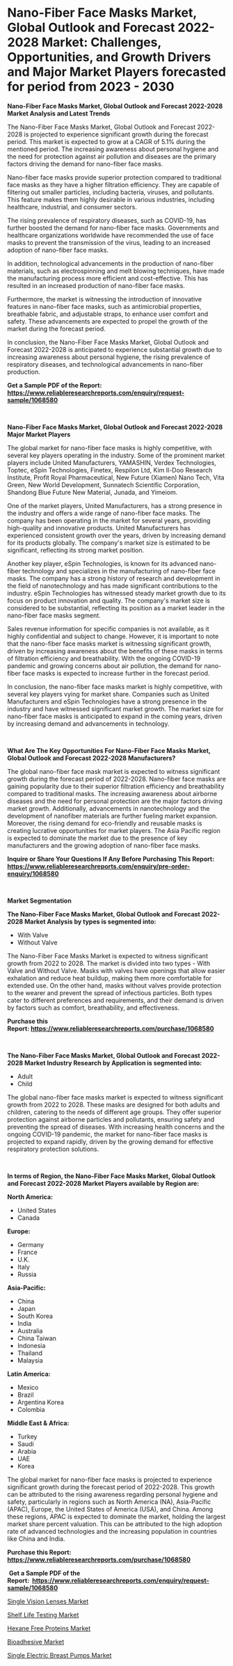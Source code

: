 <p><h1>Nano-Fiber Face Masks Market, Global Outlook and Forecast 2022-2028 Market: Challenges, Opportunities, and Growth Drivers and Major Market Players forecasted for period from 2023 - 2030</h1></p><p><strong>Nano-Fiber Face Masks Market, Global Outlook and Forecast 2022-2028 Market Analysis and Latest Trends</strong></p>
<p><p>The Nano-Fiber Face Masks Market, Global Outlook and Forecast 2022-2028 is projected to experience significant growth during the forecast period. This market is expected to grow at a CAGR of 5.1% during the mentioned period. The increasing awareness about personal hygiene and the need for protection against air pollution and diseases are the primary factors driving the demand for nano-fiber face masks.</p><p>Nano-fiber face masks provide superior protection compared to traditional face masks as they have a higher filtration efficiency. They are capable of filtering out smaller particles, including bacteria, viruses, and pollutants. This feature makes them highly desirable in various industries, including healthcare, industrial, and consumer sectors.</p><p>The rising prevalence of respiratory diseases, such as COVID-19, has further boosted the demand for nano-fiber face masks. Governments and healthcare organizations worldwide have recommended the use of face masks to prevent the transmission of the virus, leading to an increased adoption of nano-fiber face masks.</p><p>In addition, technological advancements in the production of nano-fiber materials, such as electrospinning and melt blowing techniques, have made the manufacturing process more efficient and cost-effective. This has resulted in an increased production of nano-fiber face masks.</p><p>Furthermore, the market is witnessing the introduction of innovative features in nano-fiber face masks, such as antimicrobial properties, breathable fabric, and adjustable straps, to enhance user comfort and safety. These advancements are expected to propel the growth of the market during the forecast period.</p><p>In conclusion, the Nano-Fiber Face Masks Market, Global Outlook and Forecast 2022-2028 is anticipated to experience substantial growth due to increasing awareness about personal hygiene, the rising prevalence of respiratory diseases, and technological advancements in nano-fiber production.</p></p>
<p><strong>Get a Sample PDF of the Report:&nbsp; <a href="https://www.reliableresearchreports.com/enquiry/request-sample/1068580">https://www.reliableresearchreports.com/enquiry/request-sample/1068580</a></strong></p>
<p>&nbsp;</p>
<p><strong>Nano-Fiber Face Masks Market, Global Outlook and Forecast 2022-2028 Major Market Players</strong></p>
<p><p>The global market for nano-fiber face masks is highly competitive, with several key players operating in the industry. Some of the prominent market players include United Manufacturers, YAMASHIN, Verdex Technologies, Toptec, eSpin Technologies, Finetex, Respilon Ltd, Kim Il-Doo Research Institute, Profit Royal Pharmaceutical, New Future (Xiamen) Nano Tech, Vita Green, New World Development, Sunnatech Scientific Corporation, Shandong Blue Future New Material, Junada, and Yimeiom.</p><p>One of the market players, United Manufacturers, has a strong presence in the industry and offers a wide range of nano-fiber face masks. The company has been operating in the market for several years, providing high-quality and innovative products. United Manufacturers has experienced consistent growth over the years, driven by increasing demand for its products globally. The company's market size is estimated to be significant, reflecting its strong market position.</p><p>Another key player, eSpin Technologies, is known for its advanced nano-fiber technology and specializes in the manufacturing of nano-fiber face masks. The company has a strong history of research and development in the field of nanotechnology and has made significant contributions to the industry. eSpin Technologies has witnessed steady market growth due to its focus on product innovation and quality. The company's market size is considered to be substantial, reflecting its position as a market leader in the nano-fiber face masks segment.</p><p>Sales revenue information for specific companies is not available, as it highly confidential and subject to change. However, it is important to note that the nano-fiber face masks market is witnessing significant growth, driven by increasing awareness about the benefits of these masks in terms of filtration efficiency and breathability. With the ongoing COVID-19 pandemic and growing concerns about air pollution, the demand for nano-fiber face masks is expected to increase further in the forecast period.</p><p>In conclusion, the nano-fiber face masks market is highly competitive, with several key players vying for market share. Companies such as United Manufacturers and eSpin Technologies have a strong presence in the industry and have witnessed significant market growth. The market size for nano-fiber face masks is anticipated to expand in the coming years, driven by increasing demand and advancements in technology.</p></p>
<p>&nbsp;</p>
<p><strong>What Are The Key Opportunities For Nano-Fiber Face Masks Market, Global Outlook and Forecast 2022-2028 Manufacturers?</strong></p>
<p><p>The global nano-fiber face mask market is expected to witness significant growth during the forecast period of 2022-2028. Nano-fiber face masks are gaining popularity due to their superior filtration efficiency and breathability compared to traditional masks. The increasing awareness about airborne diseases and the need for personal protection are the major factors driving market growth. Additionally, advancements in nanotechnology and the development of nanofiber materials are further fueling market expansion. Moreover, the rising demand for eco-friendly and reusable masks is creating lucrative opportunities for market players. The Asia Pacific region is expected to dominate the market due to the presence of key manufacturers and the growing adoption of nano-fiber face masks.</p></p>
<p><strong>Inquire or Share Your Questions If Any Before Purchasing This Report: <a href="https://www.reliableresearchreports.com/enquiry/pre-order-enquiry/1068580">https://www.reliableresearchreports.com/enquiry/pre-order-enquiry/1068580</a></strong></p>
<p>&nbsp;</p>
<p><strong>Market Segmentation</strong></p>
<p><strong>The Nano-Fiber Face Masks Market, Global Outlook and Forecast 2022-2028 Market Analysis by types is segmented into:</strong></p>
<p><ul><li>With Valve</li><li>Without Valve</li></ul></p>
<p><p>The Nano-Fiber Face Masks Market is expected to witness significant growth from 2022 to 2028. The market is divided into two types - With Valve and Without Valve. Masks with valves have openings that allow easier exhalation and reduce heat buildup, making them more comfortable for extended use. On the other hand, masks without valves provide protection to the wearer and prevent the spread of infectious particles. Both types cater to different preferences and requirements, and their demand is driven by factors such as comfort, breathability, and effectiveness.</p></p>
<p><strong>Purchase this Report:&nbsp;<a href="https://www.reliableresearchreports.com/purchase/1068580">https://www.reliableresearchreports.com/purchase/1068580</a></strong></p>
<p>&nbsp;</p>
<p><strong>The Nano-Fiber Face Masks Market, Global Outlook and Forecast 2022-2028 Market Industry Research by Application is segmented into:</strong></p>
<p><ul><li>Adult</li><li>Child</li></ul></p>
<p><p>The global nano-fiber face masks market is expected to witness significant growth from 2022 to 2028. These masks are designed for both adults and children, catering to the needs of different age groups. They offer superior protection against airborne particles and pollutants, ensuring safety and preventing the spread of diseases. With increasing health concerns and the ongoing COVID-19 pandemic, the market for nano-fiber face masks is projected to expand rapidly, driven by the growing demand for effective respiratory protection solutions.</p></p>
<p>&nbsp;</p>
<p><strong>In terms of Region, the Nano-Fiber Face Masks Market, Global Outlook and Forecast 2022-2028 Market Players available by Region are:</strong></p>
<p>
    <p> <strong> North America: </strong>
        <ul>
            <li>United States</li>
            <li>Canada</li>
        </ul>
        </p> 
    <p> <strong> Europe: </strong>
        <ul>
            <li>Germany</li>
            <li>France</li>
            <li>U.K.</li>
            <li>Italy</li>
            <li>Russia</li>
        </ul>
        </p> 
    <p> <strong> Asia-Pacific: </strong>
        <ul>
            <li>China</li>
            <li>Japan</li>
            <li>South Korea</li>
            <li>India</li>
            <li>Australia</li>
            <li>China Taiwan</li>
            <li>Indonesia</li>
            <li>Thailand</li>
            <li>Malaysia</li>
        </ul>
        </p> 
    <p> <strong> Latin America: </strong>
        <ul>
            <li>Mexico</li>
            <li>Brazil</li>
            <li>Argentina Korea</li>
            <li>Colombia</li>
        </ul>
        </p> 
    <p> <strong> Middle East & Africa: </strong>
        <ul>
            <li>Turkey</li>
            <li>Saudi</li>
            <li>Arabia</li>
            <li>UAE</li>
            <li>Korea</li>
        </ul>
    </p>
    </p>
<p><p>The global market for nano-fiber face masks is projected to experience significant growth during the forecast period of 2022-2028. This growth can be attributed to the rising awareness regarding personal hygiene and safety, particularly in regions such as North America (NA), Asia-Pacific (APAC), Europe, the United States of America (USA), and China. Among these regions, APAC is expected to dominate the market, holding the largest market share percent valuation. This can be attributed to the high adoption rate of advanced technologies and the increasing population in countries like China and India.</p></p>
<p><strong>Purchase this Report: <a href="https://www.reliableresearchreports.com/purchase/1068580">https://www.reliableresearchreports.com/purchase/1068580</a></strong></p>
<p>&nbsp;<strong>Get a Sample PDF of the Report:&nbsp;&nbsp;<a href="https://www.reliableresearchreports.com/enquiry/request-sample/1068580">https://www.reliableresearchreports.com/enquiry/request-sample/1068580</a></strong></p>
<p><strong></strong></p>
<p><p><a href="https://www.linkedin.com/pulse/single-vision-lenses-market-size-2023-2030-global-industrial-p16kc/">Single Vision Lenses Market</a></p><p><a href="https://medium.com/@randallbode/shelf-life-testing-market-size-growth-forecast-2023-2030-e9a987e1b275">Shelf Life Testing Market</a></p><p><a href="https://www.reportprime.com/hexane-free-proteins-r2909">Hexane Free Proteins Market</a></p><p><a href="https://medium.com/@hazelbrakus/bioadhesive-market-size-growth-forecast-2023-2030-252e3c0a91d2">Bioadhesive Market</a></p><p><a href="https://www.linkedin.com/pulse/single-electric-breast-pumps-market-challenges-opportunities-oa6qc/">Single Electric Breast Pumps Market</a></p></p>
